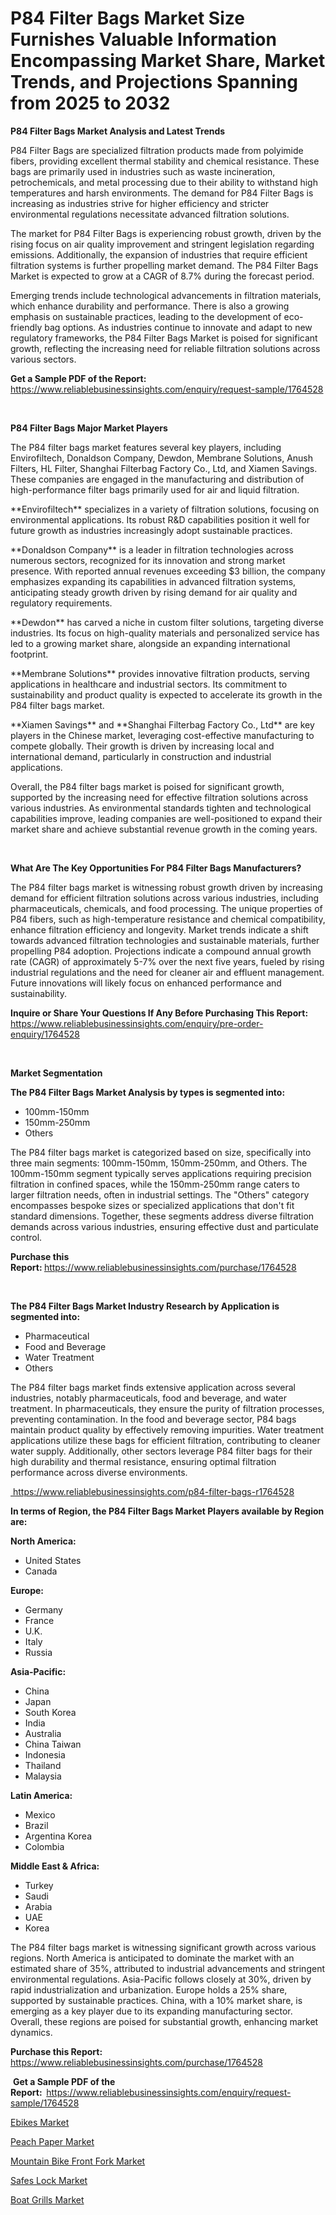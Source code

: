 <p><h1>P84 Filter Bags Market Size Furnishes Valuable Information Encompassing Market Share, Market Trends, and Projections Spanning from 2025 to 2032</h1></p><p><strong>P84 Filter Bags Market Analysis and Latest Trends</strong></p>
<p><p>P84 Filter Bags are specialized filtration products made from polyimide fibers, providing excellent thermal stability and chemical resistance. These bags are primarily used in industries such as waste incineration, petrochemicals, and metal processing due to their ability to withstand high temperatures and harsh environments. The demand for P84 Filter Bags is increasing as industries strive for higher efficiency and stricter environmental regulations necessitate advanced filtration solutions.</p><p>The market for P84 Filter Bags is experiencing robust growth, driven by the rising focus on air quality improvement and stringent legislation regarding emissions. Additionally, the expansion of industries that require efficient filtration systems is further propelling market demand. The P84 Filter Bags Market is expected to grow at a CAGR of 8.7% during the forecast period. </p><p>Emerging trends include technological advancements in filtration materials, which enhance durability and performance. There is also a growing emphasis on sustainable practices, leading to the development of eco-friendly bag options. As industries continue to innovate and adapt to new regulatory frameworks, the P84 Filter Bags Market is poised for significant growth, reflecting the increasing need for reliable filtration solutions across various sectors.</p></p>
<p><strong>Get a Sample PDF of the Report:&nbsp;</strong> <a href="https://www.reliablebusinessinsights.com/enquiry/request-sample/1764528?utm_campaign=1121&utm_medium=2&utm_source=Github&utm_content=ia&utm_term=08022025&utm_id=p84-filter-bags">https://www.reliablebusinessinsights.com/enquiry/request-sample/1764528</a></p>
<p>&nbsp;</p>
<p><strong>P84 Filter Bags Major Market Players</strong></p>
<p><p>The P84 filter bags market features several key players, including Envirofiltech, Donaldson Company, Dewdon, Membrane Solutions, Anush Filters, HL Filter, Shanghai Filterbag Factory Co., Ltd, and Xiamen Savings. These companies are engaged in the manufacturing and distribution of high-performance filter bags primarily used for air and liquid filtration.</p><p>**Envirofiltech** specializes in a variety of filtration solutions, focusing on environmental applications. Its robust R&D capabilities position it well for future growth as industries increasingly adopt sustainable practices. </p><p>**Donaldson Company** is a leader in filtration technologies across numerous sectors, recognized for its innovation and strong market presence. With reported annual revenues exceeding $3 billion, the company emphasizes expanding its capabilities in advanced filtration systems, anticipating steady growth driven by rising demand for air quality and regulatory requirements.</p><p>**Dewdon** has carved a niche in custom filter solutions, targeting diverse industries. Its focus on high-quality materials and personalized service has led to a growing market share, alongside an expanding international footprint.</p><p>**Membrane Solutions** provides innovative filtration products, serving applications in healthcare and industrial sectors. Its commitment to sustainability and product quality is expected to accelerate its growth in the P84 filter bags market.</p><p>**Xiamen Savings** and **Shanghai Filterbag Factory Co., Ltd** are key players in the Chinese market, leveraging cost-effective manufacturing to compete globally. Their growth is driven by increasing local and international demand, particularly in construction and industrial applications.</p><p>Overall, the P84 filter bags market is poised for significant growth, supported by the increasing need for effective filtration solutions across various industries. As environmental standards tighten and technological capabilities improve, leading companies are well-positioned to expand their market share and achieve substantial revenue growth in the coming years.</p></p>
<p>&nbsp;</p>
<p><strong>What Are The Key Opportunities For P84 Filter Bags Manufacturers?</strong></p>
<p><p>The P84 filter bags market is witnessing robust growth driven by increasing demand for efficient filtration solutions across various industries, including pharmaceuticals, chemicals, and food processing. The unique properties of P84 fibers, such as high-temperature resistance and chemical compatibility, enhance filtration efficiency and longevity. Market trends indicate a shift towards advanced filtration technologies and sustainable materials, further propelling P84 adoption. Projections indicate a compound annual growth rate (CAGR) of approximately 5-7% over the next five years, fueled by rising industrial regulations and the need for cleaner air and effluent management. Future innovations will likely focus on enhanced performance and sustainability.</p></p>
<p><strong>Inquire or Share Your Questions If Any Before Purchasing This Report:</strong> <a href="https://www.reliablebusinessinsights.com/enquiry/pre-order-enquiry/1764528?utm_campaign=1121&utm_medium=2&utm_source=Github&utm_content=ia&utm_term=08022025&utm_id=p84-filter-bags">https://www.reliablebusinessinsights.com/enquiry/pre-order-enquiry/1764528</a></p>
<p>&nbsp;</p>
<p><strong>Market Segmentation</strong></p>
<p><strong>The P84 Filter Bags Market Analysis by types is segmented into:</strong></p>
<p><ul><li>100mm-150mm</li><li>150mm-250mm</li><li>Others</li></ul></p>
<p><p>The P84 filter bags market is categorized based on size, specifically into three main segments: 100mm-150mm, 150mm-250mm, and Others. The 100mm-150mm segment typically serves applications requiring precision filtration in confined spaces, while the 150mm-250mm range caters to larger filtration needs, often in industrial settings. The "Others" category encompasses bespoke sizes or specialized applications that don't fit standard dimensions. Together, these segments address diverse filtration demands across various industries, ensuring effective dust and particulate control.</p></p>
<p><strong>Purchase this Report:&nbsp;</strong><a href="https://www.reliablebusinessinsights.com/purchase/1764528?utm_campaign=1121&utm_medium=2&utm_source=Github&utm_content=ia&utm_term=08022025&utm_id=p84-filter-bags">https://www.reliablebusinessinsights.com/purchase/1764528</a></p>
<p>&nbsp;</p>
<p><strong>The P84 Filter Bags Market Industry Research by Application is segmented into:</strong></p>
<p><ul><li>Pharmaceutical</li><li>Food and Beverage</li><li>Water Treatment</li><li>Others</li></ul></p>
<p><p>The P84 filter bags market finds extensive application across several industries, notably pharmaceuticals, food and beverage, and water treatment. In pharmaceuticals, they ensure the purity of filtration processes, preventing contamination. In the food and beverage sector, P84 bags maintain product quality by effectively removing impurities. Water treatment applications utilize these bags for efficient filtration, contributing to cleaner water supply. Additionally, other sectors leverage P84 filter bags for their high durability and thermal resistance, ensuring optimal filtration performance across diverse environments.</p></p>
<p><a href="https://www.reliablebusinessinsights.com/p84-filter-bags-r1764528?utm_campaign=1121&utm_medium=2&utm_source=Github&utm_content=ia&utm_term=08022025&utm_id=p84-filter-bags">&nbsp;https://www.reliablebusinessinsights.com/p84-filter-bags-r1764528</a></p>
<p><strong>In terms of Region, the P84 Filter Bags Market Players available by Region are:</strong></p>
<p>
    <p> <strong> North America: </strong>
        <ul>
            <li>United States</li>
            <li>Canada</li>
        </ul>
        </p> 
    <p> <strong> Europe: </strong>
        <ul>
            <li>Germany</li>
            <li>France</li>
            <li>U.K.</li>
            <li>Italy</li>
            <li>Russia</li>
        </ul>
        </p> 
    <p> <strong> Asia-Pacific: </strong>
        <ul>
            <li>China</li>
            <li>Japan</li>
            <li>South Korea</li>
            <li>India</li>
            <li>Australia</li>
            <li>China Taiwan</li>
            <li>Indonesia</li>
            <li>Thailand</li>
            <li>Malaysia</li>
        </ul>
        </p> 
    <p> <strong> Latin America: </strong>
        <ul>
            <li>Mexico</li>
            <li>Brazil</li>
            <li>Argentina Korea</li>
            <li>Colombia</li>
        </ul>
        </p> 
    <p> <strong> Middle East & Africa: </strong>
        <ul>
            <li>Turkey</li>
            <li>Saudi</li>
            <li>Arabia</li>
            <li>UAE</li>
            <li>Korea</li>
        </ul>
    </p>
    </p>
<p><p>The P84 filter bags market is witnessing significant growth across various regions. North America is anticipated to dominate the market with an estimated share of 35%, attributed to industrial advancements and stringent environmental regulations. Asia-Pacific follows closely at 30%, driven by rapid industrialization and urbanization. Europe holds a 25% share, supported by sustainable practices. China, with a 10% market share, is emerging as a key player due to its expanding manufacturing sector. Overall, these regions are poised for substantial growth, enhancing market dynamics.</p></p>
<p><strong>Purchase this Report: </strong><a href="https://www.reliablebusinessinsights.com/purchase/1764528?utm_campaign=1121&utm_medium=2&utm_source=Github&utm_content=ia&utm_term=08022025&utm_id=p84-filter-bags">https://www.reliablebusinessinsights.com/purchase/1764528</a></p>
<p>&nbsp;<strong>Get a Sample PDF of the Report:&nbsp;&nbsp;</strong><a href="https://www.reliablebusinessinsights.com/enquiry/request-sample/1764528?utm_campaign=1121&utm_medium=2&utm_source=Github&utm_content=ia&utm_term=08022025&utm_id=p84-filter-bags">https://www.reliablebusinessinsights.com/enquiry/request-sample/1764528</a></p>
<p><strong></strong></p>
<p><p><a href="https://github.com/itayjedhe/Market-Research-Report-List-1/blob/main/ebikes-market.md?utm_campaign=1121&utm_medium=2&utm_source=Github&utm_content=ia&utm_term=08022025&utm_id=p84-filter-bags">Ebikes Market</a></p><p><a href="https://github.com/lobatjoeit/Market-Research-Report-List-1/blob/main/peach-paper-market.md?utm_campaign=1121&utm_medium=2&utm_source=Github&utm_content=ia&utm_term=08022025&utm_id=p84-filter-bags">Peach Paper Market</a></p><p><a href="https://github.com/celpabembes/Market-Research-Report-List-1/blob/main/mountain-bike-front-fork-market.md?utm_campaign=1121&utm_medium=2&utm_source=Github&utm_content=ia&utm_term=08022025&utm_id=p84-filter-bags">Mountain Bike Front Fork Market</a></p><p><a href="https://github.com/voetzeszuh/Market-Research-Report-List-1/blob/main/safes-lock-market.md?utm_campaign=1121&utm_medium=2&utm_source=Github&utm_content=ia&utm_term=08022025&utm_id=p84-filter-bags">Safes Lock Market</a></p><p><a href="https://github.com/sandoyjonet/Market-Research-Report-List-1/blob/main/boat-grills-market.md?utm_campaign=1121&utm_medium=2&utm_source=Github&utm_content=ia&utm_term=08022025&utm_id=p84-filter-bags">Boat Grills Market</a></p></p>